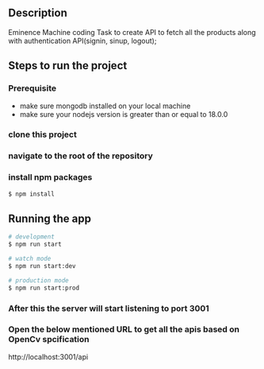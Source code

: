 ## Description

Eminence Machine coding Task to create API to fetch all the products along with authentication API(signin, sinup, logout);

## Steps to run the project

### Prerequisite
- make sure mongodb installed on your local machine
- make sure your nodejs version is greater than or equal to 18.0.0

### clone this project
### navigate to the root of the repository
### install npm packages
```bash
$ npm install
```

## Running the app
```bash
# development
$ npm run start

# watch mode
$ npm run start:dev

# production mode
$ npm run start:prod
```

### After this the server will start listening to port 3001

### Open the below mentioned URL  to get all the apis based on OpenCv spcification
http://localhost:3001/api
